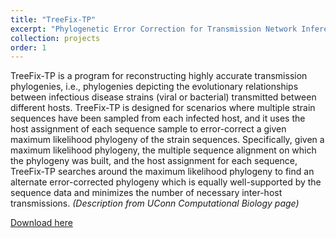 ```yaml
---
title: "TreeFix-TP"
excerpt: "Phylogenetic Error Correction for Transmission Network Inference"
collection: projects
order: 1
---
```


TreeFix-TP is a program for reconstructing highly accurate transmission phylogenies, i.e., phylogenies depicting the evolutionary relationships between infectious disease strains (viral or bacterial) transmitted between different hosts. TreeFix-TP is designed for scenarios where multiple strain sequences have been sampled from each infected host, and it uses the host assignment of each sequence sample to error-correct a given maximum likelihood phylogeny of the strain sequences. Specifically, given a maximum likelihood phylogeny, the multiple sequence alignment on which the phylogeny was built, and the host assignment for each sequence, TreeFix-TP searches around the maximum likelihood phylogeny to find an alternate error-corrected phylogeny which is equally well-supported by the sequence data and minimizes the number of necessary inter-host transmissions. *(Description from UConn Computational Biology page)*

[Download here](https://compbio.engr.uconn.edu/software/treefix-tp/)
